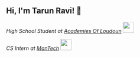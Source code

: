 <h2> Hi, I'm Tarun Ravi! 👋 </h2>

*High School Student at [Academies Of Loudoun](https://www.lcps.org/acl)* <img src="https://media.giphy.com/media/fYSnHlufseco8Fh93Z/giphy.gif" width="30">

*CS Intern at [ManTech](https://www.mantech.com/mantech-welcomes-its-inaugural-class-dfend-summer-interns)* <img src="https://media.giphy.com/media/WUlplcMpOCEmTGBtBW/giphy.gif" width="30"> 
